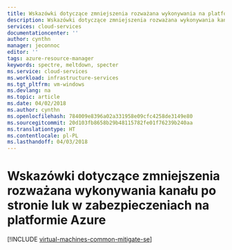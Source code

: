 ```yaml
---
title: Wskazówki dotyczące zmniejszenia rozważana wykonywania na platformie Azure | Dokumentacja firmy Microsoft
description: Wskazówki dotyczące zmniejszenia rozważana wykonywania kanału po stronie luk w zabezpieczeniach na platformie Azure.
services: cloud-services
documentationcenter: ''
author: cynthn
manager: jeconnoc
editor: ''
tags: azure-resource-manager
keywords: spectre, meltdown, specter
ms.service: cloud-services
ms.workload: infrastructure-services
ms.tgt_pltfrm: vm-windows
ms.devlang: na
ms.topic: article
ms.date: 04/02/2018
ms.author: cynthn
ms.openlocfilehash: 784009e8396a02a331958e09cfc4258de3149e80
ms.sourcegitcommit: 20d103fb8658b29b48115782fe01f76239b240aa
ms.translationtype: HT
ms.contentlocale: pl-PL
ms.lasthandoff: 04/03/2018
---
```

# <a name="guidance-for-mitigating-speculative-execution-side-channel-vulnerabilities-in-azure"></a>Wskazówki dotyczące zmniejszenia rozważana wykonywania kanału po stronie luk w zabezpieczeniach na platformie Azure

[!INCLUDE [virtual-machines-common-mitigate-se](../../includes/virtual-machines-common-mitigate-se.md)]